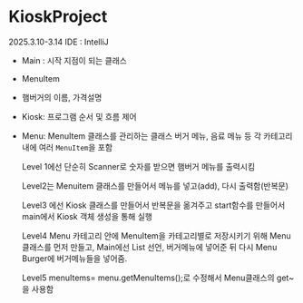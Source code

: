 # KioskProject
2025.3.10-3.14
IDE : IntelliJ

- Main : 시작 지점이 되는 클래스
- MenuItem
- 햄버거의 이름, 가격설명
- Kiosk: 프로그램 순서 및 흐름 제어
- Menu: MenuItem 클래스를 관리하는 클래스
  버거 메뉴, 음료 메뉴 등 각 카테고리 내에 여러 `MenuItem`을 포함


  Level 1에선 단순히 Scanner로 숫자를 받으면 햄버거 메뉴를 출력시킴

  Level2는 Menuitem 클래스를 만들어서 메뉴를 넣고(add), 다시 출력함(반복문)

  Level3 에선 Kiosk 클래스를 만들어서 반복문을 옮겨주고 start함수를 만들어서 main에서 Kiosk 객체 생성을 통해 실행

  Level4 Menu 카테고리 안에 MenuItem을 카테고리별로 저장시키기 위해 Menu 클래스를 먼저 만들고,
  Main에선 List 선언, 버거메뉴에 넣어준 뒤 다시 Menu Burger에 버거메뉴들을 넣어줌.

  Level5 menuItems= menu.getMenuItems();로 수정해서 Menu클래스의 get~을 사용함
